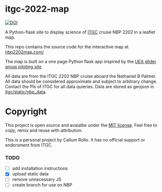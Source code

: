 # itgc-2022-map



[![DOI](https://zenodo.org/badge/DOI/10.5281/zenodo.6383012.svg)](https://doi.org/10.5281/zenodo.6383012)



A Python-flask site to display science of [ITGC](https://thwaitesglacier.org/) cruise NBP 2202 in a leaflet map.

This repo contains the source code for the interactive map at [nbp2202map.com/](https://nbp2202map.com/)

The map is built on a one page Python flask app inspired by the [UEA glider group piloting site](https://github.com/ueaglider/ueaglider-web)

All data are from the ITGC 2202 NBP cruise aboard the Nathaniel B Palmer. All data should be considered 
approximate and subject to arbitrary change. Contact the PIs of ITGC for all data quieries. Data are stored
as geojson in [itgc/static/nbp_data](https://github.com/callumrollo/itgc-2022-map/tree/main/itgc/static/nbp_data).

# Copyright

This project is open source and avaialbe under the [MIT license](https://github.com/callumrollo/itgc-2022-map/blob/main/LICENSE). Feel free to copy, remix and reuse with attribution.

This is a personal project by Callum Rollo. It has no official support or endorsment from ITGC.

### TODO

- [ ] add installation instructions
- [x] upload static data
- [ ] remove unnecessary JS
- [ ] create branch for use on NBP
